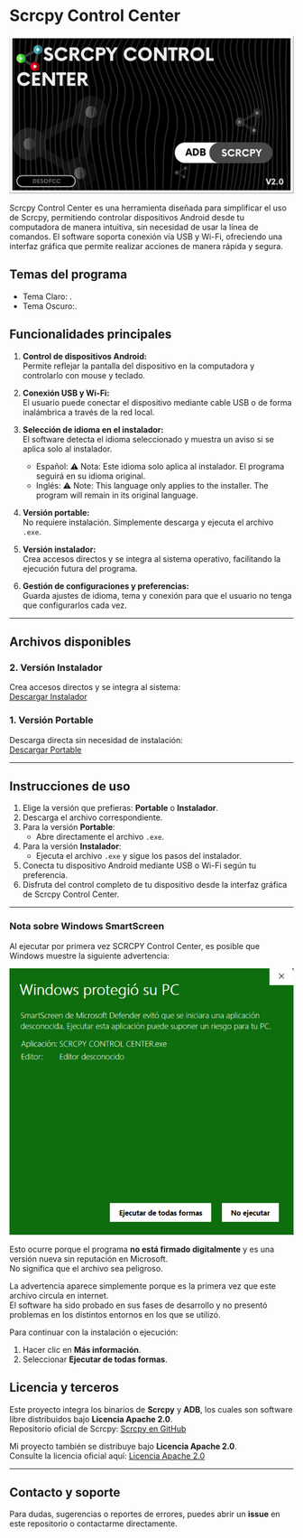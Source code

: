 # Scrcpy Control Center

![Vista previa](./presentacionadb.png)

Scrcpy Control Center es una herramienta diseñada para simplificar el uso de Scrcpy, permitiendo controlar dispositivos Android desde tu computadora de manera intuitiva, sin necesidad de usar la línea de comandos. El software soporta conexión vía USB y Wi-Fi, ofreciendo una interfaz gráfica que permite realizar acciones de manera rápida y segura.

## Temas del programa

- Tema Claro: [](./modo_claro.png).
- Tema Oscuro:[](./modo_oscuro.png).

## Funcionalidades principales

1. **Control de dispositivos Android:**  
   Permite reflejar la pantalla del dispositivo en la computadora y controlarlo con mouse y teclado.

2. **Conexión USB y Wi-Fi:**  
   El usuario puede conectar el dispositivo mediante cable USB o de forma inalámbrica a través de la red local.

3. **Selección de idioma en el instalador:**  
   El software detecta el idioma seleccionado y muestra un aviso si se aplica solo al instalador.  
   - Español: ⚠ Nota: Este idioma solo aplica al instalador. El programa seguirá en su idioma original.  
   - Inglés: ⚠ Note: This language only applies to the installer. The program will remain in its original language.

4. **Versión portable:**  
   No requiere instalación. Simplemente descarga y ejecuta el archivo `.exe`.

5. **Versión instalador:**  
   Crea accesos directos y se integra al sistema operativo, facilitando la ejecución futura del programa.

6. **Gestión de configuraciones y preferencias:**  
   Guarda ajustes de idioma, tema y conexión para que el usuario no tenga que configurarlos cada vez.

---

## Archivos disponibles


### 2. Versión Instalador
Crea accesos directos y se integra al sistema:  
[Descargar Instalador](https://github.com/EMILIO25CC/SCRCPY-CONTROL-CENTER/releases/download/v2.0/Instalador_SCRCPY_Control_Center_v2.0.zip)


### 1. Versión Portable
Descarga directa sin necesidad de instalación:  
[Descargar Portable](https://github.com/EMILIO25CC/SCRCPY-CONTROL-CENTER/releases/download/v2.0/Portable_SCRCPY_Control_Center_v2.0.zip) 

---

## Instrucciones de uso

1. Elige la versión que prefieras: **Portable** o **Instalador**.  
2. Descarga el archivo correspondiente.  
3. Para la versión **Portable**:  
   - Abre directamente el archivo `.exe`.  
4. Para la versión **Instalador**:  
   - Ejecuta el archivo `.exe` y sigue los pasos del instalador.  
5. Conecta tu dispositivo Android mediante USB o Wi-Fi según tu preferencia.  
6. Disfruta del control completo de tu dispositivo desde la interfaz gráfica de Scrcpy Control Center.

---

### Nota sobre Windows SmartScreen

Al ejecutar por primera vez SCRCPY Control Center, es posible que Windows muestre la siguiente advertencia:

![SmartScreen](/seguridad.png)

Esto ocurre porque el programa **no está firmado digitalmente** y es una versión nueva sin reputación en Microsoft.  
No significa que el archivo sea peligroso.  

La advertencia aparece simplemente porque es la primera vez que este archivo circula en internet.  
El software ha sido probado en sus fases de desarrollo y no presentó problemas en los distintos entornos en los que se utilizó.  

Para continuar con la instalación o ejecución:  
1. Hacer clic en **Más información**.  
2. Seleccionar **Ejecutar de todas formas**.



## Licencia y terceros

Este proyecto integra los binarios de **Scrcpy** y **ADB**, los cuales son software libre distribuidos bajo **Licencia Apache 2.0**.  
Repositorio oficial de Scrcpy: [Scrcpy en GitHub](https://github.com/Genymobile/scrcpy)

Mi proyecto también se distribuye bajo **Licencia Apache 2.0**.  
Consulte la licencia oficial aquí: [Licencia Apache 2.0](https://www.apache.org/licenses/LICENSE-2.0)

---

## Contacto y soporte

Para dudas, sugerencias o reportes de errores, puedes abrir un **issue** en este repositorio o contactarme directamente.

